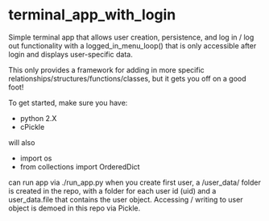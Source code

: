# terminal_app_with_login

Simple terminal app that allows user creation, persistence, and log in / log out functionality with a logged_in_menu_loop() that is only accessible after login and displays user-specific data.

This only provides a framework for adding in more specific relationships/structures/functions/classes, but it gets you off on a good foot!

To get started, make sure you have:

- python 2.X
- cPickle

will also
- import os
- from collections import OrderedDict

can run app via ./run_app.py
when you create first user, a /user_data/ folder is created in the repo, with a folder for each user id (uid) and a user_data.file that contains the user object. Accessing / writing to user object is demoed in this repo via Pickle.
